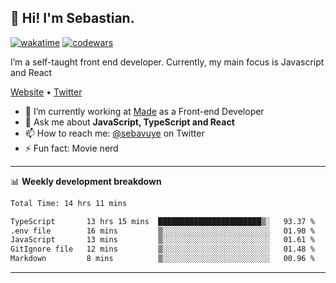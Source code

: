 ## 👋 Hi! I'm Sebastian.

[![wakatime](https://wakatime.com/badge/user/df0036c6-328a-4a39-be9b-e49417ed22a1.svg)](https://wakatime.com/@df0036c6-328a-4a39-be9b-e49417ed22a1)
[![codewars](https://www.codewars.com/users/sebavuye/badges/small)](https://www.codewars.com/users/sebavuye)

I’m a self-taught front end developer. Currently, my main focus is Javascript and React

[Website](https://sebastianvuye.be) • [Twitter](https://twitter.com/sebavuye)

- 🔭 I’m currently working at [Made](https://made.be/) as a Front-end Developer
- 💬 Ask me about **JavaScript, TypeScript and React**
- 📫 How to reach me: [@sebavuye](https://twitter.com/sebavuye) on Twitter
- ⚡ Fun fact: Movie nerd

-------

📊 **Weekly development breakdown**

<!--START_SECTION:waka-->

```txt
Total Time: 14 hrs 11 mins

TypeScript       13 hrs 15 mins  ███████████████████████▒░   93.37 %
.env file        16 mins         ▒░░░░░░░░░░░░░░░░░░░░░░░░   01.90 %
JavaScript       13 mins         ▒░░░░░░░░░░░░░░░░░░░░░░░░   01.61 %
GitIgnore file   12 mins         ▒░░░░░░░░░░░░░░░░░░░░░░░░   01.48 %
Markdown         8 mins          ▒░░░░░░░░░░░░░░░░░░░░░░░░   00.96 %
```

<!--END_SECTION:waka-->
-------

